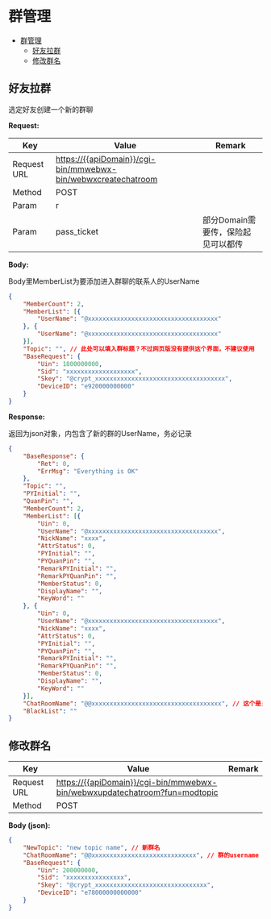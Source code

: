 # 群管理

- [群管理](#%e7%be%a4%e7%ae%a1%e7%90%86)
  - [好友拉群](#%e5%a5%bd%e5%8f%8b%e6%8b%89%e7%be%a4)
  - [修改群名](#%e4%bf%ae%e6%94%b9%e7%be%a4%e5%90%8d)

## 好友拉群

选定好友创建一个新的群聊

**Request:**

| Key         | Value                                                           | Remark                             |
| ----------- | --------------------------------------------------------------- | ---------------------------------- |
| Request URL | <https://{{apiDomain}}/cgi-bin/mmwebwx-bin/webwxcreatechatroom> |                                    |
| Method      | POST                                                            |                                    |
| Param       | r                                                               |                                    |
| Param       | pass_ticket                                                     | 部分Domain需要传，保险起见可以都传 |

**Body:**

Body里MemberList为要添加进入群聊的联系人的UserName

``` json
{
    "MemberCount": 2,
    "MemberList": [{
        "UserName": "@xxxxxxxxxxxxxxxxxxxxxxxxxxxxxxxxxxxx"
    }, {
        "UserName": "@xxxxxxxxxxxxxxxxxxxxxxxxxxxxxxxxxxxx"
    }],
    "Topic": "", // 此处可以填入群标题？不过网页版没有提供这个界面，不建议使用
    "BaseRequest": {
        "Uin": 1800000000,
        "Sid": "xxxxxxxxxxxxxxxxxxx",
        "Skey": "@crypt_xxxxxxxxxxxxxxxxxxxxxxxxxxxxxxxxxxxx",
        "DeviceID": "e920000000000"
    }
}
```

**Response:**

返回为json对象，内包含了新的群的UserName，务必记录

``` json
{
    "BaseResponse": {
        "Ret": 0,
        "ErrMsg": "Everything is OK"
    },
    "Topic": "",
    "PYInitial": "",
    "QuanPin": "",
    "MemberCount": 2,
    "MemberList": [{
        "Uin": 0,
        "UserName": "@xxxxxxxxxxxxxxxxxxxxxxxxxxxxxxxxxxxx",
        "NickName": "xxxx",
        "AttrStatus": 0,
        "PYInitial": "",
        "PYQuanPin": "",
        "RemarkPYInitial": "",
        "RemarkPYQuanPin": "",
        "MemberStatus": 0,
        "DisplayName": "",
        "KeyWord": ""
    }, {
        "Uin": 0,
        "UserName": "@xxxxxxxxxxxxxxxxxxxxxxxxxxxxxxxxxxxx",
        "NickName": "xxxx",
        "AttrStatus": 0,
        "PYInitial": "",
        "PYQuanPin": "",
        "RemarkPYInitial": "",
        "RemarkPYQuanPin": "",
        "MemberStatus": 0,
        "DisplayName": "",
        "KeyWord": ""
    }],
    "ChatRoomName": "@@xxxxxxxxxxxxxxxxxxxxxxxxxxxxxxxxxxxx", // 这个是关键，这个是新的群的UserName，通过这个请求新的群的完整群成员
    "BlackList": ""
}
```

## 修改群名

| Key         | Value                                                                        | Remark |
| ----------- | ---------------------------------------------------------------------------- | ------ |
| Request URL | <https://{{apiDomain}}/cgi-bin/mmwebwx-bin/webwxupdatechatroom?fun=modtopic> |        |
| Method      | POST                                                                         |        |

**Body (json):**

``` json
{
    "NewTopic": "new topic name", // 新群名
    "ChatRoomName": "@@xxxxxxxxxxxxxxxxxxxxxxxxxxxxx", // 群的username
    "BaseRequest": {
        "Uin": 200000000,
        "Sid": "xxxxxxxxxxxxxxxx",
        "Skey": "@crypt_xxxxxxxxxxxxxxxxxxxxxxxxxxxxxxx",
        "DeviceID": "e78000000000000"
    }
}
```
